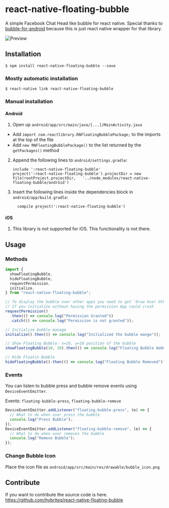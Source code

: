 # react-native-floating-bubble

A simple Facebook Chat Head like bubble for react native. Special thanks to [bubble-for-android](https://github.com/txusballesteros/bubbles-for-android) because this is just react native wrapper for that library.

![Preview](https://github.com/hybriteq/react-native-floating-bubble/raw/master/preview.gif)

## Installation

`$ npm install react-native-floating-bubble --save`

### Mostly automatic installation

`$ react-native link react-native-floating-bubble`

### Manual installation

#### Android

1. Open up `android/app/src/main/java/[...]/MainActivity.java`

- Add `import com.reactlibrary.RNFloatingBubblePackage;` to the imports at the top of the file
- Add `new RNFloatingBubblePackage()` to the list returned by the `getPackages()` method

2. Append the following lines to `android/settings.gradle`:
   ```
   include ':react-native-floating-bubble'
   project(':react-native-floating-bubble').projectDir = new File(rootProject.projectDir, 	'../node_modules/react-native-floating-bubble/android')
   ```
3. Insert the following lines inside the dependencies block in `android/app/build.gradle`:
   ```
     compile project(':react-native-floating-bubble')
   ```

#### iOS

1. This library is not supported for iOS. This functionality is not there.

## Usage

### Methods

```javascript
import {
  showFloatingBubble,
  hideFloatingBubble,
  requestPermission,
  initialize,
} from "react-native-floating-bubble";

// To display the bubble over other apps you need to get 'Draw Over Other Apps' permission from androind.
// If you initialize without having the permission App could crash
requestPermission()
  .then(() => console.log("Permission Granted"))
  .catch(() => console.log("Permission is not granted"));

// Initialize bubble manage
initialize().then(() => console.log("Initialized the bubble mange"));

// Show Floating Bubble: x=10, y=10 position of the bubble
showFloatingBubble(10, 10).then(() => console.log("Floating Bubble Added"));

// Hide Floatin Bubble
hideFloatingBubble().then(() => console.log("Floating Bubble Removed"));
```

### Events

You can listen to bubble press and bubble remove events using `DeviceEventEmitter`.

Events: `floating-bubble-press`, `floating-bubble-remove`

```javascript
DeviceEventEmitter.addListener("floating-bubble-press", (e) => {
  // What to do when user press the bubble
  console.log("Press Bubble");
});
DeviceEventEmitter.addListener("floating-bubble-remove", (e) => {
  // What to do when user removes the bubble
  console.log("Remove Bubble");
});
```

### Change Bubble Icon

Place the icon file as `android/app/src/main/res/drawable/bubble_icon.png`

## Contribute

If you want to contribute the source code is here.
https://github.com/hybriteq/react-native-floating-bubble
